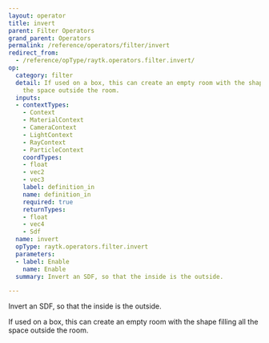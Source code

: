```yaml
---
layout: operator
title: invert
parent: Filter Operators
grand_parent: Operators
permalink: /reference/operators/filter/invert
redirect_from:
  - /reference/opType/raytk.operators.filter.invert/
op:
  category: filter
  detail: If used on a box, this can create an empty room with the shape filling all
    the space outside the room.
  inputs:
  - contextTypes:
    - Context
    - MaterialContext
    - CameraContext
    - LightContext
    - RayContext
    - ParticleContext
    coordTypes:
    - float
    - vec2
    - vec3
    label: definition_in
    name: definition_in
    required: true
    returnTypes:
    - float
    - vec4
    - Sdf
  name: invert
  opType: raytk.operators.filter.invert
  parameters:
  - label: Enable
    name: Enable
  summary: Invert an SDF, so that the inside is the outside.

---
```



Invert an SDF, so that the inside is the outside.

If used on a box, this can create an empty room with the shape filling all the space outside the room.
